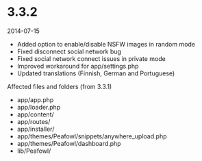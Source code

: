# 3.3.2

2014-07-15

- Added option to enable/disable NSFW images in random mode
- Fixed disconnect social network bug
- Fixed social network connect issues in private mode
- Improved workaround for app/settings.php
- Updated translations (Finnish, German and Portuguese)

Affected files and folders (from 3.3.1)

- app/app.php
- app/loader.php
- app/content/
- app/routes/
- app/installer/
- app/themes/Peafowl/snippets/anywhere_upload.php
- app/themes/Peafowl/dashboard.php
- lib/Peafowl/

